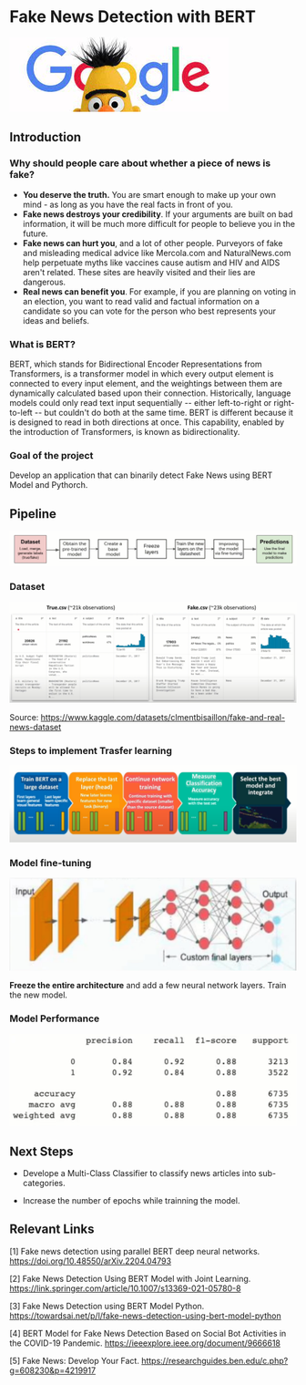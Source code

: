 # Fake News Detection with BERT

![download](README.assets/download.jpeg)



## Introduction

### Why should people care about whether a piece of news is fake?

- **You deserve the truth.** You are smart enough to make up your own mind - as long as you have the real facts in front of you.
- **Fake news destroys your credibility**. If your arguments are built on bad information, it will be much more difficult for people to believe you in the future.
- **Fake news can hurt you**, and a lot of other people. Purveyors of fake and misleading medical advice like Mercola.com and NaturalNews.com help perpetuate myths like vaccines cause autism and HIV and AIDS aren't related. These sites are heavily visited and their lies are dangerous.
- **Real news can benefit you**. For example, if you are planning on voting in an election, you want to read valid and factual information on a candidate so you can vote for the person who best represents your ideas and beliefs.

### What is BERT?

BERT, which stands for Bidirectional Encoder Representations from Transformers, is a transformer model in which every output element is connected to every input element, and the weightings between them are dynamically calculated based upon their connection. Historically, language models could only read text input sequentially -- either left-to-right or right-to-left -- but couldn't do both at the same time. BERT is different because it is designed to read in both directions at once. This capability, enabled by the introduction of Transformers, is known as bidirectionality. 

### Goal of the project

Develop an application that can binarily detect Fake News using BERT Model and Pythorch.



## Pipeline

![Screenshot 2022-12-07 at 4.47.41 AM](README.assets/Screenshot%202022-12-07%20at%204.47.41%20AM.png)

### Dataset 

![Screenshot 2022-12-07 at 5.18.38 AM](README.assets/Screenshot%202022-12-07%20at%205.18.38%20AM.png)

Source: https://www.kaggle.com/datasets/clmentbisaillon/fake-and-real-news-dataset



### Steps to implement Trasfer learning

![Screenshot 2022-12-07 at 5.06.13 AM](README.assets/Screenshot%202022-12-07%20at%205.06.13%20AM.png)



### Model fine-tuning

![Screenshot 2022-12-07 at 4.54.52 AM](README.assets/Screenshot%202022-12-07%20at%204.54.52%20AM.png)

**Freeze the entire architecture** and add a few neural network layers. Train the new model.



### Model Performance

![Screenshot 2022-12-07 at 5.20.51 AM](README.assets/Screenshot%202022-12-07%20at%205.20.51%20AM.png)



## Next Steps

* Develope a Multi-Class Classifier to classify news articles into sub-categories.

* Increase the number of epochs while trainning the model.

  

## Relevant Links

[1] Fake news detection using parallel BERT deep neural networks. https://doi.org/10.48550/arXiv.2204.04793

[2] Fake News Detection Using BERT Model with Joint Learning. https://link.springer.com/article/10.1007/s13369-021-05780-8

[3] Fake News Detection using BERT Model Python. https://towardsai.net/p/l/fake-news-detection-using-bert-model-python

[4] BERT Model for Fake News Detection Based on Social Bot Activities in the COVID-19 Pandemic. https://ieeexplore.ieee.org/document/9666618

[5] Fake News: Develop Your Fact. https://researchguides.ben.edu/c.php?g=608230&p=4219917